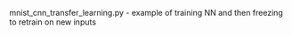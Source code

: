 mnist_cnn_transfer_learning.py - example of training NN and then freezing to retrain on new inputs 

